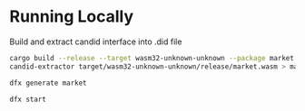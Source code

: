 # Running Locally

<p> Build and extract candid interface into .did file

```sh
cargo build --release --target wasm32-unknown-unknown --package market
candid-extractor target/wasm32-unknown-unknown/release/market.wasm > market.did
```

```sh
dfx generate market
```

```sh
dfx start
```